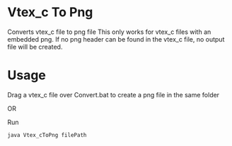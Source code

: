 # Vtex_c To Png
Converts vtex_c file to png file
This only works for vtex_c files with an embedded png. If no png header can be found in the vtex_c file, no output file will be created.

# Usage
Drag a vtex_c file over Convert.bat to create a png file in the same folder

OR

Run

`java Vtex_cToPng filePath`
